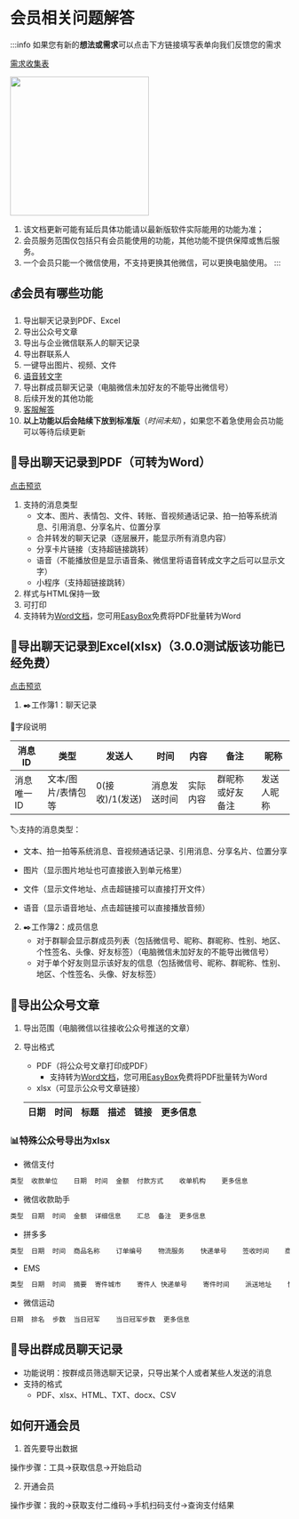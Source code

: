 # 会员相关问题解答

:::info
如果您有新的**想法或需求**可以点击下方链接填写表单向我们反馈您的需求

[需求收集表](https://f.wps.cn/g/jyJNGKVx/)

<img src="https://blog.lc044.love/static/img/0a75a4c9a2a69894fa5d7bc3d7f81e10.éæ±æ¶éè¡¨.webp" height="250px">

1. 该文档更新可能有延后具体功能请以最新版软件实际能用的功能为准；
2. 会员服务范围仅包括只有会员能使用的功能，其他功能不提供保障或售后服务。
3. 一个会员只能一个微信使用，不支持更换其他微信，可以更换电脑使用。
:::

## 💰会员有哪些功能

1. 导出聊天记录到PDF、Excel
2. 导出公众号文章
3. 导出与企业微信联系人的聊天记录
4. 导出群联系人
5. 一键导出图片、视频、文件
6. [语音转文字](../deploy/audio-to-text.md)
7. 导出群成员聊天记录（电脑微信未加好友的不能导出微信号）
8. 后续开发的其他功能
9. [客服解答](../develop/contact.md)
10. **以上功能以后会陆续下放到标准版**（*时间未知*），如果您不着急使用会员功能可以等待后续更新

## 📜导出聊天记录到PDF（可转为Word）

[点击预览](https://memotrace.cn/pdfdemo.pdf)

1. 支持的消息类型
   * 文本、图片、表情包、文件、转账、音视频通话记录、拍一拍等系统消息、引用消息、分享名片、位置分享
   * 合并转发的聊天记录（逐层展开，能显示所有消息内容）
   * 分享卡片链接（支持超链接跳转）
   * 语音（不能播放但是显示语音条、微信里将语音转成文字之后可以显示文字）
   * 小程序（支持超链接跳转）
2. 样式与HTML保持一致
3. 可打印
4. 支持转为[Word文档](https://365.kdocs.cn/l/ckyLIL0tKeCk)，您可用[EasyBox](https://memotrace.cn/tools/)免费将PDF批量转为Word

## 📑导出聊天记录到Excel(xlsx)（3.0.0测试版该功能已经免费）

[点击预览](https://docs.qq.com/sheet/DSXNCb0tNVmF1aGxK)

1. ✒️工作簿1：聊天记录

📖字段说明

| 消息ID   | 类型         | 发送人         | 时间     | 内容   | 备注       | 昵称    |
| ------ | ---------- | ----------- | ------ | ---- | -------- | ----- |
| 消息唯一ID | 文本/图片/表情包等 | 0(接收)/1(发送) | 消息发送时间 | 实际内容 | 群昵称或好友备注 | 发送人昵称 |



🏷️支持的消息类型：

* 文本、拍一拍等系统消息、音视频通话记录、引用消息、分享名片、位置分享

* 图片（显示图片地址也可直接嵌入到单元格里）

* 文件（显示文件地址、点击超链接可以直接打开文件）

* 语音（显示语音地址、点击超链接可以直接播放音频）

2. ✒️工作簿2：成员信息
   * 对于群聊会显示群成员列表（包括微信号、昵称、群昵称、性别、地区、个性签名、头像、好友标签）（电脑微信未加好友的不能导出微信号）
   * 对于单个好友则显示该好友的信息（包括微信号、昵称、群昵称、性别、地区、个性签名、头像、好友标签）

## 📑导出公众号文章

1. 导出范围（电脑微信以往接收公众号推送的文章）
2. 导出格式
   * PDF（将公众号文章打印成PDF）
     * 支持转为[Word文档](https://365.kdocs.cn/l/ckyLIL0tKeCk)，您可用[EasyBox](https://memotrace.cn/tools/)免费将PDF批量转为Word
   * xlsx（可显示公众号文章链接）

   | 日期 | 时间 | 标题 | 描述 | 链接 | 更多信息|
   | ------ | ---------- | ----------- | ------ | ----- | ----- |

### 📊特殊公众号导出为xlsx

* 微信支付

```txt
类型	收款单位	日期	时间	金额	付款方式	收单机构	更多信息
```

* 微信收款助手

```txt
类型	日期	时间	金额	详细信息	汇总	备注	更多信息
```

* 拼多多

```txt
类型	日期	时间	商品名称	订单编号	物流服务	快递单号	签收时间	商品数量	拼单成员	订单状态	退款金额	退款状态	审核说明	问题类型	提交时间	处理结果	充值号码	充值金额	退款方式	用户名	订单金额	更多信息
```

* EMS

```txt
类型	日期	时间	摘要	寄件城市	寄件人	快递单号	寄件时间	派送地址	快递员	快递员电话	预计派送处理	签收时间	签收结果	备注	更新时间	更多信息
```

* 微信运动

```txt
日期	排名	步数	当日冠军	当日冠军步数	更多信息
```

## 📑导出群成员聊天记录


* 功能说明：按群成员筛选聊天记录，只导出某个人或者某些人发送的消息
* 支持的格式
  * PDF、xlsx、HTML、TXT、docx、CSV


## 如何开通会员

1. 首先要导出数据

操作步骤：工具->获取信息->开始启动

2. 开通会员

操作步骤：我的->获取支付二维码->手机扫码支付->查询支付结果